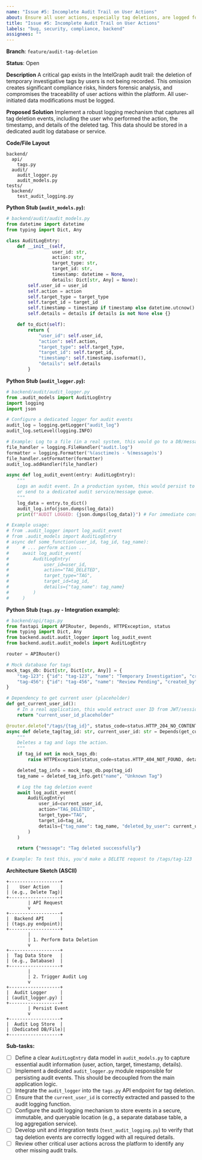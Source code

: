```yaml
---
name: "Issue #5: Incomplete Audit Trail on User Actions"
about: Ensure all user actions, especially tag deletions, are logged for compliance
title: "Issue #5: Incomplete Audit Trail on User Actions"
labels: "bug, security, compliance, backend"
assignees: ""
---
```


**Branch**: `feature/audit-tag-deletion`

**Status**: Open

**Description**
A critical gap exists in the IntelGraph audit trail: the deletion of temporary investigative tags by users is not being recorded. This omission creates significant compliance risks, hinders forensic analysis, and compromises the traceability of user actions within the platform. All user-initiated data modifications must be logged.

**Proposed Solution**
Implement a robust logging mechanism that captures all tag deletion events, including the user who performed the action, the timestamp, and details of the deleted tag. This data should be stored in a dedicated audit log database or service.

**Code/File Layout**

```
backend/
  api/
    tags.py
  audit/
    audit_logger.py
    audit_models.py
tests/
  backend/
    test_audit_logging.py
```

**Python Stub (`audit_models.py`):**

```python
# backend/audit/audit_models.py
from datetime import datetime
from typing import Dict, Any

class AuditLogEntry:
    def __init__(self, 
                 user_id: str,
                 action: str,
                 target_type: str,
                 target_id: str,
                 timestamp: datetime = None,
                 details: Dict[str, Any] = None):
        self.user_id = user_id
        self.action = action
        self.target_type = target_type
        self.target_id = target_id
        self.timestamp = timestamp if timestamp else datetime.utcnow()
        self.details = details if details is not None else {}

    def to_dict(self):
        return {
            "user_id": self.user_id,
            "action": self.action,
            "target_type": self.target_type,
            "target_id": self.target_id,
            "timestamp": self.timestamp.isoformat(),
            "details": self.details
        }
```

**Python Stub (`audit_logger.py`):**

```python
# backend/audit/audit_logger.py
from .audit_models import AuditLogEntry
import logging
import json

# Configure a dedicated logger for audit events
audit_log = logging.getLogger("audit_log")
audit_log.setLevel(logging.INFO)

# Example: Log to a file (in a real system, this would go to a DB/message queue)
file_handler = logging.FileHandler("audit.log")
formatter = logging.Formatter('%(asctime)s - %(message)s')
file_handler.setFormatter(formatter)
audit_log.addHandler(file_handler)

async def log_audit_event(entry: AuditLogEntry):
    """
    Logs an audit event. In a production system, this would persist to a database
    or send to a dedicated audit service/message queue.
    """
    log_data = entry.to_dict()
    audit_log.info(json.dumps(log_data))
    print(f"AUDIT LOGGED: {json.dumps(log_data)}") # For immediate console feedback

# Example usage:
# from .audit_logger import log_audit_event
# from .audit_models import AuditLogEntry
# async def some_function(user_id, tag_id, tag_name):
#     # ... perform action ...
#     await log_audit_event(
#         AuditLogEntry(
#             user_id=user_id,
#             action="TAG_DELETED",
#             target_type="TAG",
#             target_id=tag_id,
#             details={"tag_name": tag_name}
#         )
#     )
```

**Python Stub (`tags.py` - Integration example):**

```python
# backend/api/tags.py
from fastapi import APIRouter, Depends, HTTPException, status
from typing import Dict, Any
from backend.audit.audit_logger import log_audit_event
from backend.audit.audit_models import AuditLogEntry

router = APIRouter()

# Mock database for tags
mock_tags_db: Dict[str, Dict[str, Any]] = {
    "tag-123": {"id": "tag-123", "name": "Temporary Investigation", "created_by": "user_a"},
    "tag-456": {"id": "tag-456", "name": "Review Pending", "created_by": "user_b"},
}

# Dependency to get current user (placeholder)
def get_current_user_id():
    # In a real application, this would extract user ID from JWT/session
    return "current_user_id_placeholder"

@router.delete("/tags/{tag_id}", status_code=status.HTTP_204_NO_CONTENT)
async def delete_tag(tag_id: str, current_user_id: str = Depends(get_current_user_id)):
    """
    Deletes a tag and logs the action.
    """
    if tag_id not in mock_tags_db:
        raise HTTPException(status_code=status.HTTP_404_NOT_FOUND, detail="Tag not found")

    deleted_tag_info = mock_tags_db.pop(tag_id)
    tag_name = deleted_tag_info.get("name", "Unknown Tag")

    # Log the tag deletion event
    await log_audit_event(
        AuditLogEntry(
            user_id=current_user_id,
            action="TAG_DELETED",
            target_type="TAG",
            target_id=tag_id,
            details={"tag_name": tag_name, "deleted_by_user": current_user_id}
        )
    )

    return {"message": "Tag deleted successfully"}

# Example: To test this, you'd make a DELETE request to /tags/tag-123
```

**Architecture Sketch (ASCII)**

```
+-------------------+
|    User Action    |
| (e.g., Delete Tag)|
+-------------------+
        | API Request
        v
+-------------------+
|  Backend API      |
| (tags.py endpoint)|
+-------------------+
        |
        | 1. Perform Data Deletion
        v
+-------------------+
|  Tag Data Store   |
| (e.g., Database)  |
+-------------------+
        |
        | 2. Trigger Audit Log
        v
+-------------------+
|  Audit Logger     |
| (audit_logger.py) |
+-------------------+
        | Persist Event
        v
+-------------------+
|  Audit Log Store  |
| (Dedicated DB/File)|
+-------------------+
```

**Sub-tasks:**
- [ ] Define a clear `AuditLogEntry` data model in `audit_models.py` to capture essential audit information (user, action, target, timestamp, details).
- [ ] Implement a dedicated `audit_logger.py` module responsible for persisting audit events. This should be decoupled from the main application logic.
- [ ] Integrate the `audit_logger` into the `tags.py` API endpoint for tag deletion.
- [ ] Ensure that the `current_user_id` is correctly extracted and passed to the audit logging function.
- [ ] Configure the audit logging mechanism to store events in a secure, immutable, and queryable location (e.g., a separate database table, a log aggregation service).
- [ ] Develop unit and integration tests (`test_audit_logging.py`) to verify that tag deletion events are correctly logged with all required details.
- [ ] Review other critical user actions across the platform to identify any other missing audit trails.
